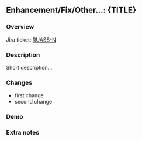 
## Enhancement/Fix/Other...: {TITLE}

### Overview

Jira ticket: [RUASS-N](https://wakeuplabs.atlassian.net/browse/RUASS-N)

### Description

Short description...

### Changes

- first change
- second change

### Demo

### Extra notes

